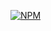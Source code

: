 [![NPM](https://nodei.co/npm/workshopper-exercise.png?foo)](https://nodei.co/npm/workshopper-exercise/)


